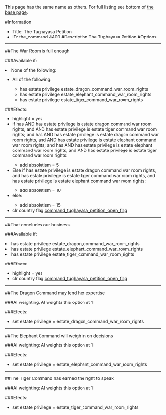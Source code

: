 This page has the same name as others. For full listing see bottom of [the base page](the_tughayasa_petition.md).

#Information
 - Title: The Tughayasa Petition
 - ID: the_command.4400
#Description
The Tughayasa Petition
#Options

___
##The War Room is full enough

###Available if:
<li>None of the following:</li><ul><li>All of the following:</li><ul><li>has estate privilege estate_dragon_command_war_room_rights</li><li>has estate privilege  estate_elephant_command_war_room_rights</li><li>has estate privilege   estate_tiger_command_war_room_rights</li></ul></ul>

###Efects:<ul><li>highlight = yes</li><li>If has AND has estate privilege is estate dragon command war room rights, and AND has estate privilege is estate tiger command war room rights; and has AND has estate privilege is estate dragon command war room rights, and AND has estate privilege is estate elephant command war room rights; and has AND has estate privilege is estate elephant command war room rights, and AND has estate privilege is estate tiger command war room rights:</li><ul><li>add absolutism = 5</li></ul><li>Else if has estate privilege is estate dragon command war room rights, and has estate privilege is estate tiger command war room rights, and has estate privilege is estate elephant command war room rights:</li><ul><li>add absolutism = 10</li></ul><li>else:</li><ul><li>add absolutism = 15</li></ul><li>clr country flag [command_tughayasa_petition_open_flag](../flags/command_tughayasa_petition_open_flag.md)</li></ul>

___
##That concludes our business

###Available if:
<li>has estate privilege estate_dragon_command_war_room_rights</li><li>has estate privilege  estate_elephant_command_war_room_rights</li><li>has estate privilege   estate_tiger_command_war_room_rights</li>

###Efects:<ul><li>highlight = yes</li><li>clr country flag [command_tughayasa_petition_open_flag](../flags/command_tughayasa_petition_open_flag.md)</li></ul>

___
##The Dragon Command may lend her expertise

###AI weighting:
AI weights this option at 1


###Efects:<ul><li>set estate privilege = estate_dragon_command_war_room_rights</li></ul>

___
##The Elephant Command will weigh in on decisions

###AI weighting:
AI weights this option at 1


###Efects:<ul><li>set estate privilege = estate_elephant_command_war_room_rights</li></ul>

___
##The Tiger Command has earned the right to speak

###AI weighting:
AI weights this option at 1


###Efects:<ul><li>set estate privilege = estate_tiger_command_war_room_rights</li></ul>
